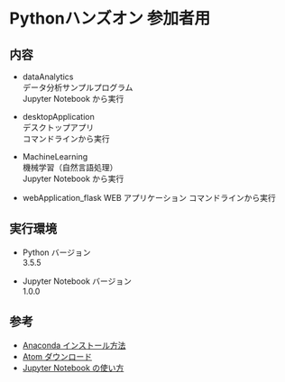 # Pythonハンズオン 参加者用

## 内容
- dataAnalytics  
    データ分析サンプルプログラム  
    Jupyter Notebook から実行

- desktopApplication  
    デスクトップアプリ  
    コマンドラインから実行

- MachineLearning  
    機械学習（自然言語処理）  
    Jupyter Notebook から実行

- webApplication_flask
    WEB アプリケーション
    コマンドラインから実行

## 実行環境
- Python バージョン  
    3.5.5  

- Jupyter Notebook バージョン  
    1.0.0

## 参考
- [Anaconda インストール方法](https://qiita.com/t2y/items/2a3eb58103e85d8064b6)  
- [Atom ダウンロード](https://atom.io/)  
- [Jupyter Notebook の使い方](https://peachcle.com/how-to-use-jupyter-notebook/)  
